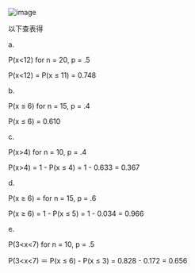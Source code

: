 ![image](https://github.com/user-attachments/assets/b8497378-3e59-4f43-bc7d-b0d92af717f1)

以下查表得

a.

P(x<12) for n = 20, p = .5

P(x<12) = P(x &le; 11) = 0.748

b.

P(x &le; 6) for n = 15, p = .4

P(x &le; 6) = 0.610

c.

P(x>4) for n = 10, p = .4

P(x>4) = 1 - P(x &le; 4) = 1 - 0.633 = 0.367

d.

P(x &ge; 6) = for n = 15, p = .6

P(x &ge; 6) = 1 -  P(x &le; 5) = 1 - 0.034 = 0.966

e.

P(3<x<7) for n = 10, p = .5

P(3<x<7) ＝ P(x &le; 6) - P(x &le; 3) = 0.828 - 0.172 = 0.656
